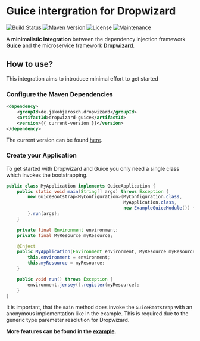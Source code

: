 # Guice intergration for Dropwizard

[![Build Status](https://img.shields.io/travis/foxylion/dropwizard-guice/master.svg?style=flat-square)](https://travis-ci.org/foxylion/dropwizard-guice)
[![Maven Version](https://img.shields.io/maven-central/v/de.jakobjarosch.dropwizard/dropwizard-guice.svg?style=flat-square)](https://search.maven.org/#search%7Cga%7C1%7Cg%3A%22de.jakobjarosch.dropwizard%22%20AND%20a%3A%22dropwizard-guice%22)
![License](https://img.shields.io/badge/license-Apache%202.0-blue.svg?style=flat-square)
![Maintenance](https://img.shields.io/maintenance/yes/2016.svg?style=flat-square)

A **minimalistic integration** between the dependency injection framework **[Guice](https://github.com/google/guice)** and the microservice framework **[Dropwizard](http://www.dropwizard.io/)**.

## How to use?

This integration aims to introduce minimal effort to get started

### Configure the Maven Dependencies

```xml
<dependency>
    <groupId>de.jakobjarosch.dropwizard</groupId>
    <artifactId>dropwizard-guice</artifactId>
    <version>{{ current-version }}</version>
</dependency>
```

The current version can be found [here](https://search.maven.org/#search%7Cga%7C1%7Cg%3A%22de.jakobjarosch.dropwizard%22%20AND%20a%3A%22dropwizard-guice%22).

### Create your Application

To get started with Dropwizard and Guice you only need a single class which invokes the bootstrapping.

```java
public class MyApplication implements GuiceApplication {
	public static void main(String[] args) throws Exception {
		new GuiceBootstrap<MyConfiguration>(MyConfiguration.class,
                                            MyApplication.class,
                                            new ExampleGuiceModule()) {
		}.run(args);
	}

	private final Environment environment;
	private final MyResource myResource;

	@Inject
	public MyApplication(Environment environment, MyResource myResource) {
		this.environment = environment;
		this.myResource = myResource;
	}

	public void run() throws Exception {
		environment.jersey().register(myResource);
	}
}
```

It is important, that the ``main`` method does invoke the ``GuiceBootstrap`` with an anonymous implementation like in the example. This is required due to the generic type paremeter resolution for Dropwizard.

**More features can be found in the [example](https://github.com/foxylion/dropwizard-guice/tree/master/dropwizard-guice-example/).**
